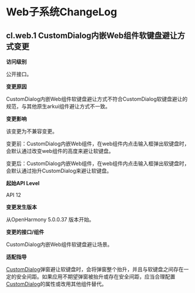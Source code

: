 # Web子系统ChangeLog

## cl.web.1 CustomDialog内嵌Web组件软键盘避让方式变更

**访问级别**

公开接口。

**变更原因**

CustomDialog内嵌Web组件软键盘避让方式不符合CustomDialog软键盘避让的规范，与其他原生arkui组件避让方式不一致。

**变更影响**

该变更为不兼容变更。

变更前：CustomDialog内嵌Web组件，在web组件内点击输入框弹出软键盘时，会默认通过改变web组件的高度来避让软键盘。

变更后：CustomDialog内嵌Web组件，在web组件内点击输入框弹出软键盘时，会默认通过抬升CustomDialog来避让软键盘。


**起始API Level**

API 12

**变更发生版本**

从OpenHarmony 5.0.0.37 版本开始。

**变更的接口/组件**

CustomDialog内嵌Web组件软键盘避让场景。

**适配指导**

[CustomDialog](../../../application-dev/reference/apis-arkui/arkui-ts/ts-methods-custom-dialog-box.md)弹窗避让软键盘时，会将弹窗整个抬升，并且与软键盘之间存在一定的安全间距。如果应用不期望弹窗被抬升或存在安全间距，应当合理配置[CustomDialog](../../../application-dev/reference/apis-arkui/arkui-ts/ts-methods-custom-dialog-box.md)的属性或改用其他组件替代。
